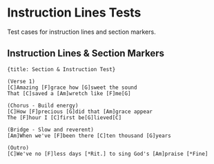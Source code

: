 # Instruction Lines Tests

Test cases for instruction lines and section markers.

## Instruction Lines & Section Markers
```chopro
{title: Section & Instruction Test}

(Verse 1)
[C]Amazing [F]grace how [G]sweet the sound
That [C]saved a [Am]wretch like [F]me[G]

(Chorus - Build energy)
[C]How [F]precious [G]did that [Am]grace appear
The [F]hour I [C]first be[G]lieved[C]

(Bridge - Slow and reverent)
[Am]When we've [F]been there [C]ten thousand [G]years

(Outro)
[C]We've no [F]less days [*Rit.] to sing God's [Am]praise [*Fine]
```
